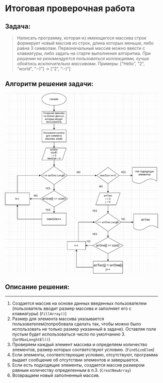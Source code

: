 # Итоговая проверочная работа
## Задача:
> Написать программу, которая из имеющегося массива строк формирует новый массив из строк, длина которых меньше, либо равна 3 символам. Первоначальный массив можно ввести с клавиатуры, либо задать на старте выполнения алгоритма. *При решении не рекомендуется пользоваться коллекциями, лучше обойтись исключительно массивами*.
Примеры: [“Hello”, “2”, “world”, “:-)”] → [“2”, “:-)”]
## Алгоритм решения задачи:
![БлокСхема](./BlokTask.png)

## Описание решения:
---
1.  Создается массив на основе данных введенных пользователем (пользователь вводит размер массива и заполняет его с клавиатуры) (`FillArray()`)
2. Размер для элемента массива указывается пользователем(попробовала сделать так, чтобы можно было использовать не только размер указанный в задаче). Оставляя поле пустым будет использоваться число по умолчанию 3. (`SetMaxLenghtEl()`)
3. Проверяем каждый элемент массива и определяем количество элементов, размер которых соответствуют условию. (`FindSizeElem`)
4. Если элементы, соответствующие условию, отсутствуют, программа выдает сообщение об отсутствии элементов и завершается.
5. Если есть подходящие элементы, создается массив размером равным количеству определенным в п.3. (`CreatNewArray`)
6. Возвращаем новый заполненный массив.